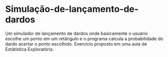 # Simulação-de-lançamento-de-dardos
Um simulador de lançamento de dardos onde basicamente o usuário escolhe um ponto em um retângulo e o programa calcula a probabilidade do dardo acertar o ponto escolhido. Exercício proposto em uma aula de Estátistica Exploratória.
